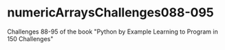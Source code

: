 # numericArraysChallenges088-095
Challenges 88-95 of the book "Python by Example Learning to Program in 150 Challenges"
